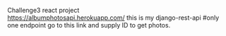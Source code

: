 Challenge3 react project  
https://albumphotosapi.herokuapp.com/ this is my django-rest-api
#only one endpoint 
go  to this link and supply ID to get photos.